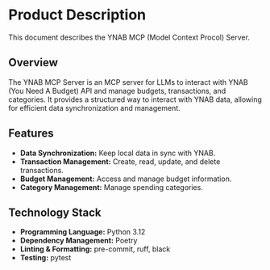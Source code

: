 # Product Description

This document describes the YNAB MCP (Model Context Procol) Server.

## Overview

The YNAB MCP Server is an MCP server for LLMs to interact with YNAB (You Need A Budget) API and manage budgets,
transactions, and categories. It provides a structured way to interact with YNAB data, allowing for efficient data
synchronization and management.

## Features

- **Data Synchronization:** Keep local data in sync with YNAB.
- **Transaction Management:** Create, read, update, and delete transactions.
- **Budget Management:** Access and manage budget information.
- **Category Management:** Manage spending categories.

## Technology Stack

- **Programming Language:** Python 3.12
- **Dependency Management:** Poetry
- **Linting & Formatting:** pre-commit, ruff, black
- **Testing:** pytest

